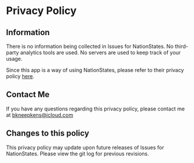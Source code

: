 # Privacy Policy

## Information
There is no information being collected in Issues for NationStates.
No third-party analytics tools are used. No servers are used to keep track of your usage.

Since this app is a way of using NationStates, please refer to their privacy policy [here](https://www.nationstates.net/page=privacy).

## Contact Me

If you have any questions regarding this privacy policy, please contact me at bkneepkens@icloud.com

## Changes to this policy
This privacy policy may update upon future releases of Issues for NationStates. Please view the git log for previous revisions.
